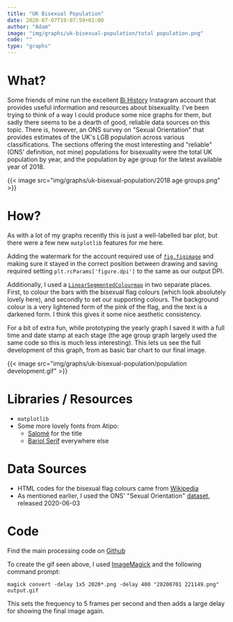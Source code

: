 ```yaml
---
title: "UK Bisexual Population"
date: 2020-07-07T19:07:59+01:00
author: "Adam"
image: "img/graphs/uk-bisexual-population/total population.png"
code: ""
type: "graphs"
---
```


# What?
Some friends of mine run the excellent [Bi History](<https://www.instagram.com/bihistory/>)
Instagram account that provides useful information and resources about 
bisexuality. I've been trying to think of a way I could produce some nice graphs
for them, but sadly there seems to be a dearth of good, reliable data sources on 
this topic. There is, however, an ONS survey on "Sexual Orientation" that 
provides estimates of the UK's LGB population across various classifications.
The sections offering the most interesting and "reliable" (ONS' definition, not 
mine) populations for bisexuality were the total UK population by year, and the 
population by age group for the latest available year of 2018.

{{< image src="img/graphs/uk-bisexual-population/2018 age groups.png" >}}

# How?
As with a lot of my graphs recently this is just a well-labelled bar plot, but
there were a few new `matplotlib` features for me here. 

Adding the watermark for the account required use of [`fig.figimage`](https://matplotlib.org/api/_as_gen/matplotlib.pyplot.figimage.html) 
and making sure it stayed in the correct position between drawing and saving 
required setting `plt.rcParams['figure.dpi']` to the same as our output DPI.

Additionally, I used a [`LinearSegmentedColourmap`](https://matplotlib.org/api/_as_gen/matplotlib.colors.LinearSegmentedColormap.html)
in two separate places. First, to colour the bars with the bisexual flag colours
(which look absolutely lovely here), and secondly to set our supporting colours.
The background colour is a very lightened form of the pink of the flag, and the 
text is a darkened form. I think this gives it some nice aesthetic consistency.

For a bit of extra fun, while prototyping the yearly graph I saved it with a 
full time and date stamp at each stage (the age group graph largely used the 
same code so this is much less interesting). This lets us see the full 
development of this graph, from as basic bar chart to our final image.

{{< image src="img/graphs/uk-bisexual-population/population development.gif" >}}

# Libraries / Resources
- `matplotlib`
- Some more lovely fonts from Atipo:
  - [Salomé](<https://www.atipofoundry.com/fonts/salome>) for the title
  - [Bariol Serif](<https://www.atipofoundry.com/fonts/bariol-serif>) everywhere else

# Data Sources
- HTML codes for the bisexual flag colours came from [Wikipedia](<https://en.wikipedia.org/wiki/Bisexual_pride_flag>)
- As mentioned earlier, I used the ONS' "Sexual Orientation" 
  [dataset](<https://www.ons.gov.uk/peoplepopulationandcommunity/culturalidentity/sexuality/datasets/sexualidentityuk>),
  released 2020-06-03

# Code
Find the main processing code on [Github](https://github.com/asongtoruin/data_analysis/blob/master/bi%20history/uk_bi_population.py)

To create the gif seen above, I used [ImageMagick](<https://imagemagick.org>)
and the following command prompt:

```shell
magick convert -delay 1x5 2020*.png -delay 400 "20200701 221149.png" output.gif
```

This sets the frequency to 5 frames per second and then adds a large delay for 
showing the final image again.